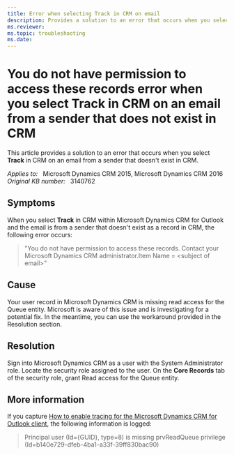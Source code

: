 ```yaml
---
title: Error when selecting Track in CRM on email
description: Provides a solution to an error that occurs when you select Track in CRM on an email from a sender that doesn't exist in CRM.
ms.reviewer: 
ms.topic: troubleshooting
ms.date: 
---
```

# You do not have permission to access these records error when you select Track in CRM on an email from a sender that does not exist in CRM

This article provides a solution to an error that occurs when you select **Track** in CRM on an email from a sender that doesn't exist in CRM.

_Applies to:_ &nbsp; Microsoft Dynamics CRM 2015, Microsoft Dynamics CRM 2016  
_Original KB number:_ &nbsp; 3140762

## Symptoms

When you select **Track** in CRM within Microsoft Dynamics CRM for Outlook and the email is from a sender that doesn't exist as a record in CRM, the following error occurs:

> "You do not have permission to access these records. Contact your Microsoft Dynamics CRM administrator.Item Name = \<subject of email>"

## Cause

Your user record in Microsoft Dynamics CRM is missing read access for the Queue entity. Microsoft is aware of this issue and is investigating for a potential fix. In the meantime, you can use the workaround provided in the Resolution section.

## Resolution

Sign into Microsoft Dynamics CRM as a user with the System Administrator role. Locate the security role assigned to the user. On the **Core Records** tab of the security role, grant Read access for the Queue entity.

## More information

If you capture [How to enable tracing for the Microsoft Dynamics CRM for Outlook client](https://support.microsoft.com/help/2862031), the following information is logged:

> Principal user (Id={GUID}, type=8) is missing prvReadQueue privilege (Id=b140e729-dfeb-4ba1-a33f-39ff830bac90)
